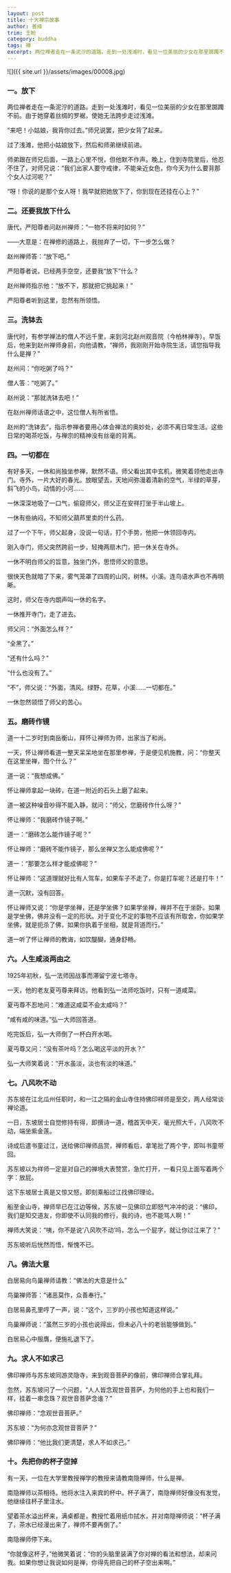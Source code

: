 ```yaml
---
layout: post
title: 十大禅宗故事
author: 善缘
trim: 王盼
category: buddha
tags: 禅
excerpt: 两位禅者走在一条泥泞的道路。走到一处浅滩时，看见一位美丽的少女在那里踯躅不前。由于她穿着丝绸的罗裾，使她无法跨步走过浅滩。
---
```


![]({{ site.url }}/assets/images/00008.jpg)

### 一。放下 ###

两位禅者走在一条泥泞的道路。走到一处浅滩时，看见一位美丽的少女在那里踯躅不前。由于她穿着丝绸的罗裾，使她无法跨步走过浅滩。

“来吧！小姑娘，我背你过去。”师兄说罢，把少女背了起来。

过了浅滩，他把小姑娘放下，然后和师弟继续前进。

师弟跟在师兄后面，一路上心里不悦，但他默不作声。晚上，住到寺院里后，他忍不住了，对师兄说：“我们出家人要守戒律，不能亲近女色，你今天为什么要背那个女人过河呢？”

“呀！你说的是那个女人呀！我早就把她放下了，你到现在还挂在心上？”

### 二。还要我放下什么 ###

唐代，严阳尊者问赵州禅师：“一物不将来时如何？”

——大意是：在禅修的道路上，我抛弃了一切，下一步怎么做？

赵州禅师答：“放下吧。”

严阳尊者说，已经两手空空，还要我“放下”什么？

赵州禅师指示他：“放不下，那就把它挑起来！”

严阳尊者听到这里，忽然有所领悟。

### 三。洗钵去 ###

唐代时，有参学禅法的僧人不远千里，来到河北赵州观音院（今柏林禅寺）。早饭后，他来到赵州禅师身前，向他请教，“禅师，我刚刚开始寺院生活，请您指导我什么是禅？”

赵州问：“你吃粥了吗？”

僧人答：“吃粥了。”

赵州说：“那就洗钵去吧！”

在赵州禅师话语之中，这位僧人有所省悟。

赵州的“洗钵去”，指示参禅者要用心体会禅法的奥妙处，必须不离日常生活。这些日常的喝茶吃饭，与禅宗的精神没有丝毫的背离。

### 四。一切都在 ###

有好多天，一休和尚独坐参禅，默然不语。师父看出其中玄机，微笑着领他走出寺门。寺外，一片大好的春光。放眼望去，天地间弥漫着清新的空气，半绿的草芽，斜飞的小鸟，动情的小河……

一休深深地吸了一口气，偷窥师父，师父正在安祥打坐于半山坡上。

一休有些纳闷，不知师父葫芦里卖的什么药。

过了一个下午，师父起身，没说一句话，打个手势，他把一休领回寺内。

刚入寺门，师父突然跨前一步，轻掩两扇木门，把一休关在寺外。

一休不明白师父的旨意，独坐门外，思悟师父的意思。

很快天色就暗了下来，雾气笼罩了四周的山冈，树林。小溪。连鸟语水声也不再明晰。

这时，师父在寺内朗声叫一休的名字。

一休推开寺门，走了进去。

师父问：“外面怎么样？”

“全黑了。”

“还有什么吗？”

“什么也没有了。”

“不”，师父说：“外面，清风。绿野，花草，小溪……一切都在。”

一休忽然领悟了师父的苦心。

### 五。磨砖作镜 ###

道一十二岁时到南岳衡山，拜怀让禅师为师，出家当了和尚。

一天，怀让禅师看道一整天呆呆地坐在那里参禅，于是便见机施教，问：“你整天在这里坐禅，图个什么？”

道一说：“我想成佛。”

怀让禅师拿起一块砖，在道一附近的石头上磨了起来。

道一被这种噪音吵得不能入静，就问：“师父，您磨砖作什么呀？”

怀让禅师：“我磨砖作镜子啊。”

道一：“磨砖怎么能作镜子呢？”

怀让禅师：“磨砖不能作镜子，那么坐禅又怎么能成佛呢？”

道一：“那要怎么样才能成佛呢？”

怀让禅师：“这道理就好比有人驾车，如果车子不走了，你是打车呢？还是打牛！”

道一沉默，没有回答。

怀让禅师又说：“你是学坐禅，还是学坐佛？如果学坐禅，禅并不在于坐卧。如果是学坐佛，佛并没有一定的形状。对于变化不定的事物不应该有所取舍，你如果学坐佛，就是扼杀了佛，如果你执着于坐相，就是背道而行。”

道一听了怀让禅师的教诲，如饮醍醐，通身舒畅。

### 六。人生咸淡两由之 ###

1925年初秋，弘一法师因战事而滞留宁波七塔寺。

一天，他的老友夏丏尊来拜访。他看到弘一法师吃饭时，只有一道咸菜。

夏丏尊不忍地问：“难道这咸菜不会太咸吗？”

“咸有咸的味道。”弘一大师回答道。

吃完饭后，弘一大师倒了一杯白开水喝。

夏丏尊又问：“没有茶叶吗？怎么喝这平淡的开水？”

弘一大师笑着说：“开水虽淡，淡也有淡的味道。”

### 七。八风吹不动 ###

苏东坡在江北瓜州任职时，和一江之隔的金山寺住持佛印祥师是至交，两人经常谈禅论道。

一日，东坡居士自觉修持有得，即撰诗一道，稽首天中天，毫光照大千，八风吹不动，端坐紫金莲。

诗成后遣书童过江，送给佛印禅师品赏，禅师看后，拿笔批了两个字，即叫书童带回。

苏东坡以为祥师一定是对自己的禅境大表赞赏，急忙打开，一看只见上面写着两个字：放屁。

这下东坡居士真是又惊又怒，即刻乘船过江找佛印理论。

船至金山寺，禅师早已在江边等候，苏东坡一见佛印立即怒气冲冲的说：“佛印，我们是知交道友，你即使不认同我的修行，我的诗，也不能骂人啊！”

禅师大笑说：“咦，你不是说‘八风吹不动’吗，怎么一个屁字，就让你过江来了？”

苏东坡听后恍然而悟，惭愧不已。

### 八。佛法大意 ###

白居易向鸟巢禅师请教：“佛法的大意是什么”

鸟巢禅师答：“诸恶莫作，众善奉行。”

白居易鼻孔里哼了一声，说：“这个，三岁的小孩也知道这样说。”

鸟巢禅师说：“虽然三岁的小孩也说得出，但未必八十的老翁能够做到。”

白居易心中服膺，便施礼退下了。

### 九。求人不如求己 ###

佛印禅师与苏东坡同游灵隐寺，来到观音菩萨的像前，佛印禅师合掌礼拜。

忽然，苏东坡问了一个问题，“人人皆念观世音菩萨，为何他的手上也和我们一样，挂着一串念珠？观世音菩萨念谁？”

佛印禅师：“念观世音菩萨。”

苏东坡：“为何亦念观世音菩萨？”

佛印禅师：“他比我们更清楚，求人不如求己。”

### 十。先把你的杯子空掉 ###

有一天，一位在大学里教授禅学的教授来请教南隐禅师，什么是禅。

南隐禅师以茶相待。他将水注入来宾的杯中。杯子满了，南隐禅师好像没有发觉，他继续往杯子里注水。

望着茶水溢出杯来，满桌都是，教授忙着用纸巾拭水，并对南隐禅师说：“杯子满了，茶水已经漫出来了，禅师不要再倒了。”

南隐禅师停下来。

“你就像这杯子，”他微笑着说：“你的头脑里装满了你对禅的看法和想法，却来问我。如果你想让我说如何是禅，你得先把自己的杯子空出来啊。”
